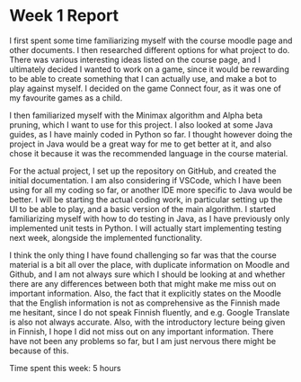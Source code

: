 # Week 1 Report

I first spent some time familiarizing myself with the course moodle page and other documents. I then researched different options for what project to do. There was various interesting ideas listed on the course page, and I ultimately decided I wanted to work on a game, since it would be rewarding to be able to create something that I can actually use, and make a bot to play against myself. I decided on the game Connect four, as it was one of my favourite games as a child.

I then familiarized myself with the Minimax algorithm and Alpha beta pruning, which I want to use for this project. I also looked at some Java guides, as I have mainly coded in Python so far. I thought however doing the project in Java would be a great way for me to get better at it, and also chose it because it was the recommended language in the course material.

For the actual project, I set up the repository on GitHub, and created the initial documentation. I am also considering if VSCode, which I have been using for all my coding so far, or another IDE more specific to Java would be better. I will be starting the actual coding work, in particular setting up the UI to be able to play, and a basic version of the main algorithm. I started familiarizing myself with how to do testing in Java, as I have previously only implemented unit tests in Python. I will actually start implementing testing next week, alongside the implemented functionality. 

I think the only thing I have found challenging so far was that the course material is a bit all over the place, with duplicate information on Moodle and Github, and I am not always sure which I should be looking at and whether there are any differences between both that might make me miss out on important information. Also, the fact that it explicitly states on the Moodle that the English information is not as comprehensive as the Finnish made me hesitant, since I do not speak Finnish fluently, and e.g. Google Translate is also not always accurate. Also, with the introductory lecture being given in Finnish, I hope I did not miss out on any important information. There have not been any problems so far, but I am just nervous there might be because of this.

Time spent this week: 5 hours